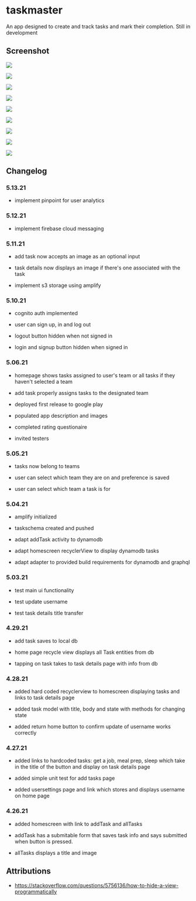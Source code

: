 # taskmaster

An app designed to create and track tasks and mark their completion. Still in development

## Screenshot

![](screenshots/events.png)

![](screenshots/taskdetails511.PNG)

![](screenshots/homescreen510.PNG)

![](screenshots/homescreen506.PNG)

![](screenshots/homescreen505.PNG)

![](screenshots/homescreen504.PNG)

![](screenshots/homescreen503.PNG)

![](screenshots/homescreen429.PNG)

![](screenshots/homescreen428.PNG)

## Changelog

### 5.13.21

- implement pinpoint for user analytics

### 5.12.21

- implement firebase cloud messaging

### 5.11.21

- add task now accepts an image as an optional input

- task details now displays an image if there's one associated with the task

- implement s3 storage using amplify

### 5.10.21

- cognito auth implemented

- user can sign up, in and log out

- logout button hidden when not signed in

- login and signup button hidden when signed in

### 5.06.21

- homepage shows tasks assigned to user's team or all tasks if they haven't selected a team

- add task properly assigns tasks to the designated team

- deployed first release to google play

- populated app description and images

- completed rating questionaire

- invited testers

### 5.05.21

- tasks now belong to teams

- user can select which team they are on and preference is saved

- user can select which team a task is for

### 5.04.21

- amplify initialized

- taskschema created and pushed

- adapt addTask activity to dynamodb

- adapt homescreen recyclerView to display dynamodb tasks

- adapt adapter to provided build requirements for dynamodb and graphql

### 5.03.21

- test main ui functionality

- test update username

- test task details title transfer

### 4.29.21

- add task saves to local db

- home page recycle view displays all Task entities from db

- tapping on task takes to task details page with info from db


### 4.28.21

- added hard coded recyclerview to homescreen displaying tasks and links to task details page

- added task model with title, body and state with methods for changing state

- added return home button to confirm update of username works correctly

### 4.27.21

- added links to hardcoded tasks: get a job, meal prep, sleep which take in the title of the button and display on task details page

- added simple unit test for add tasks page

- added usersettings page and link which stores and displays username on home page

### 4.26.21

- added homescreen with link to addTask and allTasks

- addTask has a submitable form that saves task info and says submitted when button is pressed.

- allTasks displays a title and image



## Attributions

- https://stackoverflow.com/questions/5756136/how-to-hide-a-view-programmatically